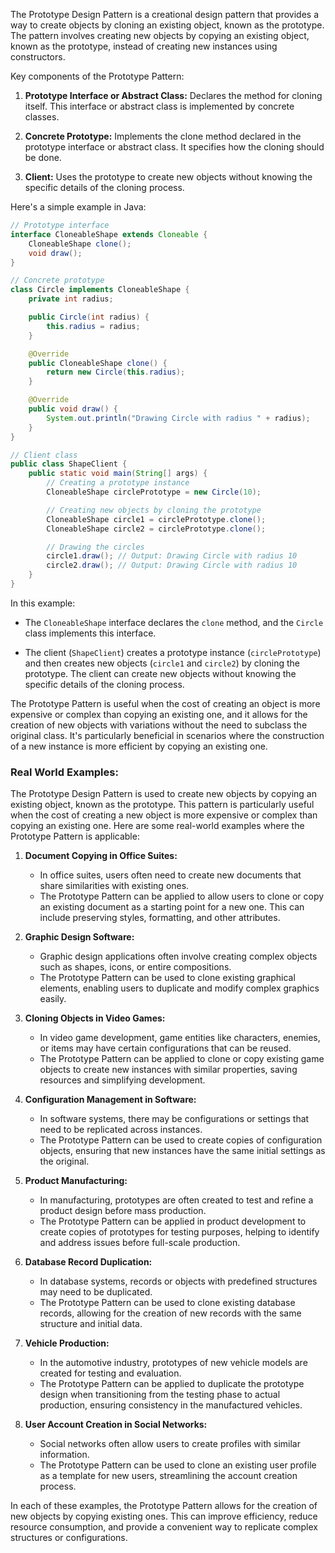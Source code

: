 The Prototype Design Pattern is a creational design pattern that provides a way to create objects by cloning an existing object, known as the prototype. The pattern involves creating new objects by copying an existing object, known as the prototype, instead of creating new instances using constructors.

Key components of the Prototype Pattern:

1. **Prototype Interface or Abstract Class:** Declares the method for cloning itself. This interface or abstract class is implemented by concrete classes.

2. **Concrete Prototype:** Implements the clone method declared in the prototype interface or abstract class. It specifies how the cloning should be done.

3. **Client:** Uses the prototype to create new objects without knowing the specific details of the cloning process.

Here's a simple example in Java:

```java
// Prototype interface
interface CloneableShape extends Cloneable {
    CloneableShape clone();
    void draw();
}

// Concrete prototype
class Circle implements CloneableShape {
    private int radius;

    public Circle(int radius) {
        this.radius = radius;
    }

    @Override
    public CloneableShape clone() {
        return new Circle(this.radius);
    }

    @Override
    public void draw() {
        System.out.println("Drawing Circle with radius " + radius);
    }
}

// Client class
public class ShapeClient {
    public static void main(String[] args) {
        // Creating a prototype instance
        CloneableShape circlePrototype = new Circle(10);

        // Creating new objects by cloning the prototype
        CloneableShape circle1 = circlePrototype.clone();
        CloneableShape circle2 = circlePrototype.clone();

        // Drawing the circles
        circle1.draw(); // Output: Drawing Circle with radius 10
        circle2.draw(); // Output: Drawing Circle with radius 10
    }
}
```

In this example:

- The `CloneableShape` interface declares the `clone` method, and the `Circle` class implements this interface.

- The client (`ShapeClient`) creates a prototype instance (`circlePrototype`) and then creates new objects (`circle1` and `circle2`) by cloning the prototype. The client can create new objects without knowing the specific details of the cloning process.

The Prototype Pattern is useful when the cost of creating an object is more expensive or complex than copying an existing one, and it allows for the creation of new objects with variations without the need to subclass the original class. It's particularly beneficial in scenarios where the construction of a new instance is more efficient by copying an existing one.

### Real World Examples:

The Prototype Design Pattern is used to create new objects by copying an existing object, known as the prototype. This pattern is particularly useful when the cost of creating a new object is more expensive or complex than copying an existing one. Here are some real-world examples where the Prototype Pattern is applicable:

1. **Document Copying in Office Suites:**
   - In office suites, users often need to create new documents that share similarities with existing ones.
   - The Prototype Pattern can be applied to allow users to clone or copy an existing document as a starting point for a new one. This can include preserving styles, formatting, and other attributes.

2. **Graphic Design Software:**
   - Graphic design applications often involve creating complex objects such as shapes, icons, or entire compositions.
   - The Prototype Pattern can be used to clone existing graphical elements, enabling users to duplicate and modify complex graphics easily.

3. **Cloning Objects in Video Games:**
   - In video game development, game entities like characters, enemies, or items may have certain configurations that can be reused.
   - The Prototype Pattern can be applied to clone or copy existing game objects to create new instances with similar properties, saving resources and simplifying development.

4. **Configuration Management in Software:**
   - In software systems, there may be configurations or settings that need to be replicated across instances.
   - The Prototype Pattern can be used to create copies of configuration objects, ensuring that new instances have the same initial settings as the original.

5. **Product Manufacturing:**
   - In manufacturing, prototypes are often created to test and refine a product design before mass production.
   - The Prototype Pattern can be applied in product development to create copies of prototypes for testing purposes, helping to identify and address issues before full-scale production.

6. **Database Record Duplication:**
   - In database systems, records or objects with predefined structures may need to be duplicated.
   - The Prototype Pattern can be used to clone existing database records, allowing for the creation of new records with the same structure and initial data.

7. **Vehicle Production:**
   - In the automotive industry, prototypes of new vehicle models are created for testing and evaluation.
   - The Prototype Pattern can be applied to duplicate the prototype design when transitioning from the testing phase to actual production, ensuring consistency in the manufactured vehicles.

8. **User Account Creation in Social Networks:**
   - Social networks often allow users to create profiles with similar information.
   - The Prototype Pattern can be used to clone an existing user profile as a template for new users, streamlining the account creation process.

In each of these examples, the Prototype Pattern allows for the creation of new objects by copying existing ones. This can improve efficiency, reduce resource consumption, and provide a convenient way to replicate complex structures or configurations.